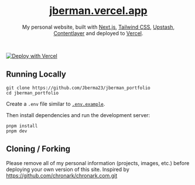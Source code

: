<div align="center">
    <a href="https://jberman.vercel.app"><h1 align="center">jberman.vercel.app</h1></a>

My personal website, built with [Next.js](https://nextjs.org/), [Tailwind CSS](https://tailwindcss.com/), [Upstash](https://usw2-noted-lacewing-30321.upstash.io/set/foo/bar), [Contentlayer](https://www.contentlayer.dev/) and deployed to [Vercel](https://vercel.com/).

</div>

<br/>

[![Deploy with Vercel](https://vercel.com/button)](https://vercel.com/new/import?s=https%3A%2F%2Fgithub.com%2FJberma23%2Fjberman_portfolio&hasTrialAvailable=0&showOptionalTeamCreation=false&project-name=jberman-portfolio&framework=nextjs&totalProjects=1&remainingProjects=1)

## Running Locally

```sh-session
git clone https://github.com/Jberma23/jberman_portfolio
cd jberman_portfolio
```

Create a `.env` file similar to [`.env.example`](https://github.com/Jberma23/jberman_portfolio/blob/main/.env.example).

Then install dependencies and run the development server:

```sh-session
pnpm install
pnpm dev
```

## Cloning / Forking

Please remove all of my personal information (projects, images, etc.) before deploying your own version of this site. Inspired by https://github.com/chronark/chronark.com.git
